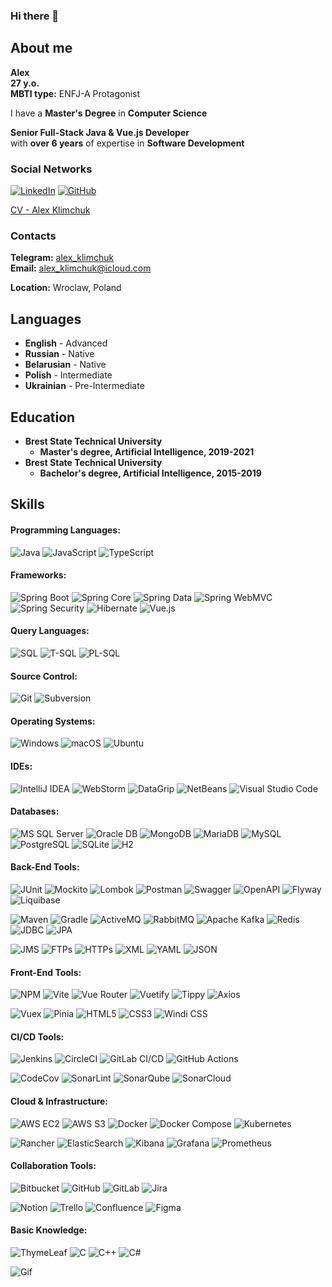 ### Hi there 👋

## About me
**Alex** \
**27 y.o.** \
**MBTI type:** ENFJ-A Protagonist 

I have a **Master's Degree** in **Computer Science** 

**Senior Full-Stack Java & Vue.js Developer** \
with **over 6 years** of expertise in **Software Development** 

### Social Networks
[![LinkedIn](https://img.shields.io/badge/LinkedIn-0077B5?style=for-the-badge&logo=linkedin&logoColor=white)](https://www.linkedin.com/in/alex-klimchuk) 
[![GitHub](https://img.shields.io/badge/GitHub-181717?style=for-the-badge&logo=github&logoColor=white)](https://github.com/aliaksandr-klimchuk) 


[CV - Alex Klimchuk](https://drive.google.com/file/d/1UyX_4sje8_CWemvfoUcfwoV-hc1rij_m/view?usp=sharing) 

### Contacts
**Telegram:** [alex_klimchuk](https://t.me/alex_klimchuk) \
**Email:** [alex_klimchuk@icloud.com](mailto:alex_klimchuk@icloud.com) 

**Location:** Wroclaw, Poland

## Languages
* **English** - Advanced
* **Russian** - Native
* **Belarusian** - Native
* **Polish** - Intermediate
* **Ukrainian** - Pre-Intermediate

## Education
* **Brest State Technical University**
    + **Master's degree, Artificial Intelligence, 2019-2021**
* **Brest State Technical University**
    + **Bachelor's degree, Artificial Intelligence, 2015-2019**

## Skills
#### Programming Languages:
![Java](https://img.shields.io/badge/Java-007396?style=for-the-badge&logo=coffeescript&logoColor=white)
![JavaScript](https://img.shields.io/badge/JavaScript-F7DF1E?style=for-the-badge&logo=javascript&logoColor=black) 
![TypeScript](https://img.shields.io/badge/TypeScript-007ACC?style=for-the-badge&logo=typescript&logoColor=white) 
  
#### Frameworks:
![Spring Boot](https://img.shields.io/badge/Spring_Boot-6DB33F?style=for-the-badge&logo=spring-boot&logoColor=white) 
![Spring Core](https://img.shields.io/badge/Spring_Core-6DB33F?style=for-the-badge&logo=spring&logoColor=white) 
![Spring Data](https://img.shields.io/badge/Spring_Data-6DB33F?style=for-the-badge&logo=spring&logoColor=white) 
![Spring WebMVC](https://img.shields.io/badge/Spring_WebMVC-6DB33F?style=for-the-badge&logo=spring&logoColor=white) 
![Spring Security](https://img.shields.io/badge/Spring_Security-6DB33F?style=for-the-badge&logo=spring-security&logoColor=white) 
![Hibernate](https://img.shields.io/badge/Hibernate-59666C?style=for-the-badge&logo=hibernate&logoColor=white) 
![Vue.js](https://img.shields.io/badge/Vue.js-4FC08D?style=for-the-badge&logo=vue.js&logoColor=white) 
  
#### Query Languages:
![SQL](https://img.shields.io/badge/SQL-4479A1?style=for-the-badge&logo=sql&logoColor=white) 
![T-SQL](https://img.shields.io/badge/T--SQL-4479A1?style=for-the-badge&logo=microsoft-sql-server&logoColor=white) 
![PL-SQL](https://img.shields.io/badge/PL--SQL-F80000?style=for-the-badge&logo=oracle&logoColor=white) 
  
#### Source Control:
![Git](https://img.shields.io/badge/Git-F05032?style=for-the-badge&logo=git&logoColor=white) 
![Subversion](https://img.shields.io/badge/Subversion-809CC9?style=for-the-badge&logo=subversion&logoColor=white) 
  
#### Operating Systems:
![Windows](https://img.shields.io/badge/Windows-0078D6?style=for-the-badge&logo=windows&logoColor=white)
![macOS](https://img.shields.io/badge/macOS-000000?style=for-the-badge&logo=apple&logoColor=white) 
![Ubuntu](https://img.shields.io/badge/Ubuntu-E95420?style=for-the-badge&logo=ubuntu&logoColor=white) 
  
#### IDEs:
![IntelliJ IDEA](https://img.shields.io/badge/IntelliJ_IDEA-000000?style=for-the-badge&logo=intellij-idea&logoColor=white) 
![WebStorm](https://img.shields.io/badge/WebStorm-000000?style=for-the-badge&logo=webstorm&logoColor=white) 
![DataGrip](https://img.shields.io/badge/DataGrip-000000?style=for-the-badge&logo=datagrip&logoColor=white) 
![NetBeans](https://img.shields.io/badge/NetBeans-1B6AC6?style=for-the-badge&logo=apache-netbeans-ide&logoColor=white) 
![Visual Studio Code](https://img.shields.io/badge/Visual_Studio_Code-007ACC?style=for-the-badge&logo=visual-studio-code&logoColor=white) 
  
#### Databases:
![MS SQL Server](https://img.shields.io/badge/MS_SQL_Server-CC2927?style=for-the-badge&logo=microsoft-sql-server&logoColor=white) 
![Oracle DB](https://img.shields.io/badge/Oracle_DB-F80000?style=for-the-badge&logo=oracle&logoColor=white) 
![MongoDB](https://img.shields.io/badge/MongoDB-47A248?style=for-the-badge&logo=mongodb&logoColor=white) 
![MariaDB](https://img.shields.io/badge/MariaDB-003545?style=for-the-badge&logo=mariadb&logoColor=white) 
![MySQL](https://img.shields.io/badge/MySQL-4479A1?style=for-the-badge&logo=mysql&logoColor=white) 
![PostgreSQL](https://img.shields.io/badge/PostgreSQL-336791?style=for-the-badge&logo=postgresql&logoColor=white) 
![SQLite](https://img.shields.io/badge/SQLite-003B57?style=for-the-badge&logo=sqlite&logoColor=white) 
![H2](https://img.shields.io/badge/H2-003B57?style=for-the-badge&logo=h2&logoColor=yellow) 
  
#### Back-End Tools:
![JUnit](https://img.shields.io/badge/JUnit-25A162?style=for-the-badge&logo=junit5&logoColor=white) 
![Mockito](https://img.shields.io/badge/Mockito-47A248?style=for-the-badge&logo=mockito&logoColor=white) 
![Lombok](https://img.shields.io/badge/Lombok-CA0C00?style=for-the-badge&logo=lombok&logoColor=white) 
![Postman](https://img.shields.io/badge/Postman-FF6C37?style=for-the-badge&logo=postman&logoColor=white) 
![Swagger](https://img.shields.io/badge/Swagger-85EA2D?style=for-the-badge&logo=swagger&logoColor=black) 
![OpenAPI](https://img.shields.io/badge/OpenAPI-85EA2D?style=for-the-badge&logo=openapiinitiative&logoColor=black) 
![Flyway](https://img.shields.io/badge/Flyway-CC0200?style=for-the-badge&logo=flyway&logoColor=white) 
![Liquibase](https://img.shields.io/badge/Liquibase-2962FF?style=for-the-badge&logo=liquibase&logoColor=white) 
  
![Maven](https://img.shields.io/badge/Maven-C71A36?style=for-the-badge&logo=apache-maven&logoColor=white) 
![Gradle](https://img.shields.io/badge/Gradle-02303A?style=for-the-badge&logo=gradle&logoColor=white) 
![ActiveMQ](https://img.shields.io/badge/ActiveMQ-FF6600?style=for-the-badge&logo=activemq&logoColor=white) 
![RabbitMQ](https://img.shields.io/badge/RabbitMQ-FF6600?style=for-the-badge&logo=rabbitmq&logoColor=white) 
![Apache Kafka](https://img.shields.io/badge/Apache_Kafka-231F20?style=for-the-badge&logo=apache-kafka&logoColor=white) 
![Redis](https://img.shields.io/badge/Redis-DC382D?style=for-the-badge&logo=redis&logoColor=white) 
![JDBC](https://img.shields.io/badge/JDBC-4479A1?style=for-the-badge&logo=oracle&logoColor=white) 
![JPA](https://img.shields.io/badge/JPA-6DB33F?style=for-the-badge&logo=spring&logoColor=white) 
  
![JMS](https://img.shields.io/badge/JMS-FC7303?style=for-the-badge&logo=jms&logoColor=white) 
![FTPs](https://img.shields.io/badge/FTPs-0066CC?style=for-the-badge&logo=ftp&logoColor=white) 
![HTTPs](https://img.shields.io/badge/HTTPs-005571?style=for-the-badge&logo=https&logoColor=white) 
![XML](https://img.shields.io/badge/XML-E34F26?style=for-the-badge&logo=xml&logoColor=white) 
![YAML](https://img.shields.io/badge/YAML-FF6600?style=for-the-badge&logo=yaml&logoColor=white) 
![JSON](https://img.shields.io/badge/JSON-000000?style=for-the-badge&logo=json&logoColor=white) 
  
#### Front-End Tools:
![NPM](https://img.shields.io/badge/NPM-CB3837?style=for-the-badge&logo=npm&logoColor=white) 
![Vite](https://img.shields.io/badge/Vite-646CFF?style=for-the-badge&logo=vite&logoColor=white) 
![Vue Router](https://img.shields.io/badge/Vue_Router-4FC08D?style=for-the-badge&logo=vue.js&logoColor=white) 
![Vuetify](https://img.shields.io/badge/Vuetify-1867C0?style=for-the-badge&logo=vuetify&logoColor=white) 
![Tippy](https://img.shields.io/badge/Tippy-000000?style=for-the-badge&logo=tippy&logoColor=white) 
![Axios](https://img.shields.io/badge/Axios-5A29E4?style=for-the-badge&logo=axios&logoColor=white) 
  
![Vuex](https://img.shields.io/badge/Vuex-4FC08D?style=for-the-badge&logo=vue.js&logoColor=white) 
![Pinia](https://img.shields.io/badge/Pinia-EFDC2E?style=for-the-badge&logo=pinia&logoColor=black) 
![HTML5](https://img.shields.io/badge/HTML5-E34F26?style=for-the-badge&logo=html5&logoColor=white) 
![CSS3](https://img.shields.io/badge/CSS3-1572B6?style=for-the-badge&logo=css3&logoColor=white) 
![Windi CSS](https://img.shields.io/badge/Windi_CSS-48B0F1?style=for-the-badge&logo=windicss&logoColor=white) 
  
#### CI/CD Tools:
![Jenkins](https://img.shields.io/badge/Jenkins-D24939?style=for-the-badge&logo=jenkins&logoColor=white) 
![CircleCI](https://img.shields.io/badge/CircleCI-343434?style=for-the-badge&logo=circleci&logoColor=white) 
![GitLab CI/CD](https://img.shields.io/badge/GitLab_CI/CD-FC6D26?style=for-the-badge&logo=gitlab&logoColor=white) 
![GitHub Actions](https://img.shields.io/badge/GitHub_Actions-2088FF?style=for-the-badge&logo=github-actions&logoColor=white) 
  
![CodeCov](https://img.shields.io/badge/CodeCov-F01F7A?style=for-the-badge&logo=codecov&logoColor=white) 
![SonarLint](https://img.shields.io/badge/SonarLint-CB3032?style=for-the-badge&logo=sonarlint&logoColor=white) 
![SonarQube](https://img.shields.io/badge/SonarQube-4E9BCD?style=for-the-badge&logo=sonarqube&logoColor=white) 
![SonarCloud](https://img.shields.io/badge/SonarCloud-F3702A?style=for-the-badge&logo=sonarcloud&logoColor=white) 
  
#### Cloud & Infrastructure:
![AWS EC2](https://img.shields.io/badge/AWS_EC2-FF9900?style=for-the-badge&logo=amazon-ec2&logoColor=white) 
![AWS S3](https://img.shields.io/badge/AWS_S3-569A31?style=for-the-badge&logo=amazon-s3&logoColor=white) 
![Docker](https://img.shields.io/badge/Docker-2496ED?style=for-the-badge&logo=docker&logoColor=white) 
![Docker Compose](https://img.shields.io/badge/Docker_Compose-2496ED?style=for-the-badge&logo=docker-compose&logoColor=white) 
![Kubernetes](https://img.shields.io/badge/Kubernetes-326CE5?style=for-the-badge&logo=kubernetes&logoColor=white) 
  
![Rancher](https://img.shields.io/badge/Rancher-0075A8?style=for-the-badge&logo=rancher&logoColor=white) 
![ElasticSearch](https://img.shields.io/badge/ElasticSearch-005571?style=for-the-badge&logo=elasticsearch&logoColor=white) 
![Kibana](https://img.shields.io/badge/Kibana-005571?style=for-the-badge&logo=kibana&logoColor=white) 
![Grafana](https://img.shields.io/badge/Grafana-F46800?style=for-the-badge&logo=grafana&logoColor=white) 
![Prometheus](https://img.shields.io/badge/Prometheus-E6522C?style=for-the-badge&logo=prometheus&logoColor=white) 
  
#### Collaboration Tools:
![Bitbucket](https://img.shields.io/badge/Bitbucket-0052CC?style=for-the-badge&logo=bitbucket&logoColor=white) 
![GitHub](https://img.shields.io/badge/GitHub-181717?style=for-the-badge&logo=github&logoColor=white) 
![GitLab](https://img.shields.io/badge/GitLab-FC6D26?style=for-the-badge&logo=gitlab&logoColor=white) 
![Jira](https://img.shields.io/badge/Jira-0052CC?style=for-the-badge&logo=jira&logoColor=white) 
  
![Notion](https://img.shields.io/badge/Notion-000000?style=for-the-badge&logo=notion&logoColor=white) 
![Trello](https://img.shields.io/badge/Trello-0079BF?style=for-the-badge&logo=trello&logoColor=white) 
![Confluence](https://img.shields.io/badge/Confluence-172B4D?style=for-the-badge&logo=confluence&logoColor=white) 
![Figma](https://img.shields.io/badge/Figma-F24E1E?style=for-the-badge&logo=figma&logoColor=white) 
  
#### Basic Knowledge:
![ThymeLeaf](https://img.shields.io/badge/ThymeLeaf-005F0F?style=for-the-badge&logo=thymeleaf&logoColor=white) 
![C](https://img.shields.io/badge/C-A8B9CC?style=for-the-badge&logo=c&logoColor=black) 
![C++](https://img.shields.io/badge/C++-00599C?style=for-the-badge&logo=cplusplus&logoColor=white) 
![C#](https://img.shields.io/badge/C%23-239120?style=for-the-badge&logo=c-sharp&logoColor=white) 

![Gif](https://user-images.githubusercontent.com/94010184/154801518-49ee9ecb-0ddb-4325-9069-d0afeaec691c.gif)
